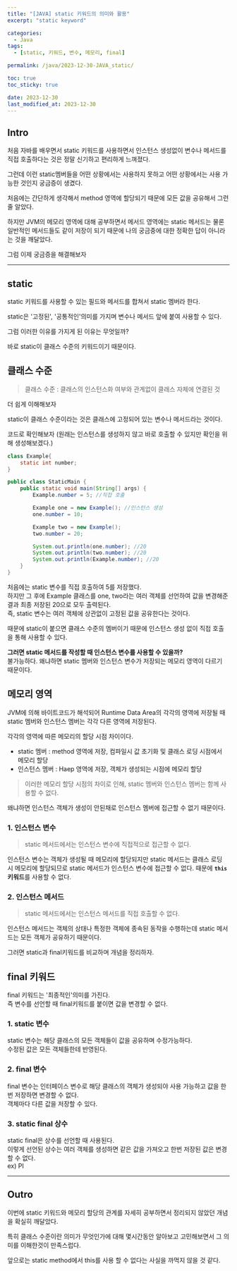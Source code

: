 ```yaml
---
title: "[JAVA] static 키워드의 의미와 활용"
excerpt: "static keyword"

categories:
  - Java
tags:
  - [static, 키워드, 변수, 메모리, final]

permalink: /java/2023-12-30-JAVA_static/

toc: true
toc_sticky: true

date: 2023-12-30
last_modified_at: 2023-12-30
---
```

## Intro
처음 자바를 배우면서 static 키워드를 사용하면서 인스턴스 생성없이 변수나 메서드를 직접 호출하다는 것은 정말 신기하고 편리하게 느껴졌다.

그런데 이런 static멤버들을 어떤 상황에서는 사용하지 못하고 어떤 상황에서는 사용 가능한 것인지 궁금증이 생겼다.

처음에는 간단하게 생각해서 method 영역에 할당되기 때문에 모든 값을 공유해서 그런줄 알았다.

하지만 JVM의 메모리 영역에 대해 공부하면서 메서드 영역에는 static 메서드는 물론 일반적인 메서드들도 같이 저장이 되기 때문에 나의 궁금중에 대한 정확한 답이 아니라는 것을 깨달았다.

그럼 이제 궁금증을 해결해보자

---

## static

static 키워드를 사용할 수 있는 필드와 메서드를 합쳐서 static 멤버라 한다.

static은 '고정된', '공통적인'의미를 가지며 변수나 메서드 앞에 붙여 사용할 수 있다.

그럼 이러한 이유를 가지게 된 이유는 무엇일까?

바로 static이 클래스 수준의 키워드이기 때문이다.


## 클래스 수준

> 클래스 수준 : 클래스의 인스턴스화 여부와 관계없이 클래스 자체에 연결된 것

더 쉽게 이해해보자

static이 클래스 수준이라는 것은 클래스에 고정되어 있는 변수나 메서드라는 것이다.

코드로 확인해보자 (원래는 인스턴스를 생성하지 않고 바로 호출할 수 있지만 확인을 위해 생성해보겠다.)
```java
class Example{
    static int number;
}

public class StaticMain {
    public static void main(String[] args) {
        Example.number = 5; //직접 호출

        Example one = new Example(); //인스턴스 생성
        one.number = 10;

        Example two = new Example();
        two.number = 20;

        System.out.println(one.number); //20
        System.out.println(two.number); //20
        System.out.println(Example.number); //20
    }
}
```
처음에는 static 변수를 직접 호출하여 5를 저장했다.<br>
하지만 그 후에 Example 클래스를 one, two라는 여러 객체를 선언하여 값을 변경해준 결과 최종 저장된 20으로 모두 출력된다.<br>
즉, static 변수는 여러 객체에 상관없이 고정된 값을 공유한다는 것이다.

때문에 static이 붙으면 클래스 수준의 멤버이기 때문에 인스턴스 생성 없이 직접 호출을 통해 사용할 수 있다.

**그러면 static 메서드를 작성할 때 인스턴스 변수를 사용할 수 있을까?** <br>
불가능하다. 왜냐하면 static 멤버와 인스턴스 변수가 저장되는 메모리 영역이 다르기 때문이다.

## 메모리 영역

JVM에 의해 바이트코드가 해석되어 Runtime Data Area의 각각의 영역에 저장될 때 static 멤버와 인스턴스 멤버는 각각 다른 영역에 저장된다.

각각의 영역에 따른 메모리의 할당 시점 차이이다.<br>
- static 멤버 : method 영역에 저장, 컴파일시 값 초기화 및 클래스 로딩 시점에서 메모리 할당
- 인스턴스 멤버 : Haep 영역에 저장, 객체가 생성되는 시점에 메모리 할당

>이러한 메모리 할당 시점의 차이로 인해, static 멤버와 인스턴스 멤버는 함께 사용할 수 없다.

왜냐하면 인스턴스 객체가 생성이 안된채로 인스턴스 멤버에 접근할 수 없기 때문이다.

### 1. 인스턴스 변수
> static 메서드에서는 인스턴스 변수에 직접적으로 접근할 수 없다.
  
인스턴스 변수는 객체가 생성될 때 메모리에 할당되지만 static 메서드는 클래스 로딩 시 메모리에 할당되므로 static 메서드가 인스턴스 변수에 접근할 수 없다.
때문에 **`this` 키워드**를 사용할 수 없다.

### 2. 인스턴스 메서드
> static 메서드에서는 인스턴스 메서드를 직접 호출할 수 없다.

인스턴스 메서드는 객체의 상태나 특정한 객체에 종속된 동작을 수행하는데 static 메서드는 모든 객체가 공유하기 때문이다.

그러면 static과 final키워드를 비교하며 개념을 정리하자.

## final 키워드
final 키워드는 '최종적인'의미를 가진다.<br>
즉 변수를 선언할 때 final키워드를 붙이면 값을 변경할 수 없다.


### 1. static 변수
static 변수는 해당 클래스의 모든 객체들이 값을 공유하며 수정가능하다.<br>
수정된 값은 모든 객체들한테 반영된다.

### 2. final 변수
final 변수는 인터페이스 변수로 해당 클래스의 객체가 생성되야 사용 가능하고 값을 한번 저장하면 변경할 수 없다.<br>
객체마다 다른 값을 저장할 수 있다.

### 3. static final 상수

static final은 상수를 선언할 때 사용된다.<br>
이렇게 선언된 상수는 여러 객체를 생성하면 같은 값을 가져오고 한번 저장된 값은 변경할 수 없다.<br>
ex) PI

---

## Outro

이번에 static 키워드와 메모리 할당의 관계를 자세히 공부하면서 정리되지 않았던 개념을 확실히 깨달았다.

특히 클래스 수준이란 의미가 무엇인가에 대해 몇시간동안 알아보고 고민해보면서 그 의미를 이해한것이 만족스럽다.

앞으로는 static method에서 this를 사용 할 수 없다는 사실을 까먹지 않을 것 같다.